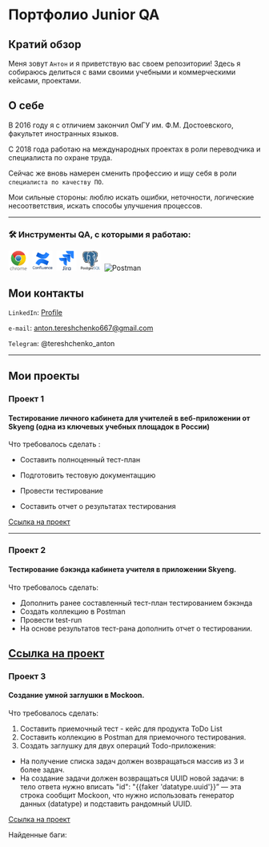 # Портфолио Junior QA

## Кратий обзор 

Меня зовут ``Антон`` и я приветствую вас своем репозитории! Здесь я собираюсь делиться с вами своими учебными и коммерческими кейсами, проектами.

## О себе 

В 2016 году я с отличием закончил ОмГУ им. Ф.М. Достоевского, факультет иностранных языков.

С 2018 года работаю на международных проектах в роли переводчика и специалиста по охране труда. 

Сейчас же вновь намерен сменить профессию и ищу себя в роли ``специалиста по качеству ПО``.

Мои сильные стороны: люблю искать ошибки, неточности, логические несоответствия, искать способы улучшения процессов.

---

### :hammer_and_wrench: Инструменты QA, с которыми я работаю:

<img src="https://github.com/devicons/devicon/blob/master/icons/chrome/chrome-original-wordmark.svg" title="Google Chrome" alt="Chrome" width="40" height="40"/>&nbsp;
<img src="https://github.com/devicons/devicon/blob/master/icons/confluence/confluence-original-wordmark.svg" title="Atlassian Confluence" alt="Confluence" width="40" height="40"/>&nbsp;
<img src="https://github.com/devicons/devicon/blob/master/icons/jira/jira-original-wordmark.svg" title="Atlassian Jira" alt="Jira" width="40" height="40"/>&nbsp;
<img src="https://github.com/devicons/devicon/blob/master/icons/postgresql/postgresql-original-wordmark.svg" title="PostgreSQL" alt="PSQL" width="40" height="40"/>&nbsp;
<img src="https://www.svgrepo.com/show/354202/postman-icon.svg" title="Postman" alt="Postman" width="40" height="40"/>&nbsp;

## Мои контакты
``LinkedIn``: <a href="www.linkedin.com/in/antontereshchenko667">Profile</a>

``e-mail``: anton.tereshchenko667@gmail.com

``Telegram``: @tereshchenko_anton

---

## Мои проекты

### Проект 1

#### Тестирование личного кабинета для учителей в веб-приложении от Skyeng (одна из ключевых учебных площадок в России)

Что требовалось сделать :

- Составить полноценный тест-план

- Подготовить тестовую документаццию

- Провести тестирование

- Составить отчет о результатах тестирования

[Ссылка на проект](https://github.com/teresant2022/anton.tereshchenko/blob/main/%D0%9F%D1%80%D0%BE%D0%B5%D0%BA%D1%82%201/Project%201.md)

---

### Проект 2

#### Тестирование бэкэнда кабинета учителя в приложении Skyeng.

Что требовалось сделать:

- Дополнить ранее составленный тест-план тестированием бэкэнда
- Создать коллекцию в Postman
- Провести test-run
- На основе результатов тест-рана дополнить отчет о тестировании.

[Ссылка на проект](https://github.com/teresant2022/anton.tereshchenko/blob/main/%D0%9F%D1%80%D0%BE%D0%B5%D0%BA%D1%82%202/Project_2.md)
---

### Проект 3

#### Создание умной заглушки в Mockoon. 

Что требовалось сделать:

1. Составить приемочный тест - кейс для продукта ToDo List
2. Составить коллекцию в Postman для приемочного тестирования.
3. Создать заглушку для двух операций Todo-приложения:
- На получение списка задач должен возвращаться массив из 3 и более задач.
- На создание задачи должен возвращаться UUID новой задачи: в тело ответа нужно вписать "id": "{{faker 'datatype.uuid'}}” — эта строка сообщит Mockoon, что нужно использовать генератор данных (datatype) и подставить рандомный UUID.

[Ссылка на проект](https://github.com/teresant2022/anton.tereshchenko/blob/main/%D0%9F%D1%80%D0%BE%D0%B5%D0%BA%D1%82%203/Project_3.md)

Найденные баги:


